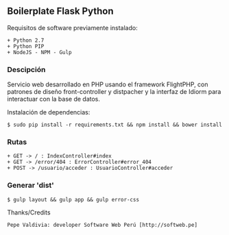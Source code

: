 ## Boilerplate Flask Python

Requisitos de software previamente instalado:

	+ Python 2.7
	+ Python PIP
	+ NodeJS - NPM - Gulp

### Descipción

Servicio web desarrollado en PHP usando el framework FlightPHP, con patrones de diseño front-controller y distpacher y la interfaz de Idiorm para interactuar con la base de datos.

Instalación de dependencias:

	$ sudo pip install -r requirements.txt && npm install && bower install 

### Rutas

	+ GET -> / : IndexController#index
	+ GET -> /error/404 : ErrorController#error_404
	+ POST -> /usuario/acceder : UsuarioController#acceder

### Generar 'dist'
	
	$ gulp layout && gulp app && gulp error-css

Thanks/Credits

    Pepe Valdivia: developer Software Web Perú [http://softweb.pe]